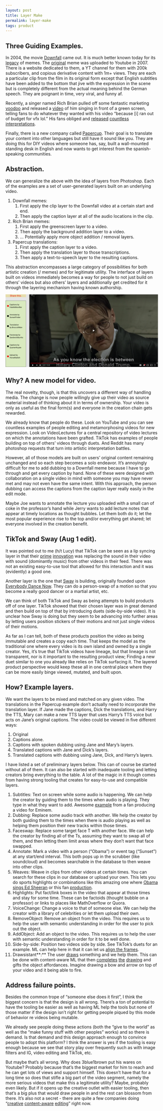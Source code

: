 ```yaml
---
layout: post
title: Layer Make
permalink: layer-make
tags: product
---
```


## Three Guiding Examples.

In 2004, the movie [Downfall](https://en.wikipedia.org/wiki/Downfall_(2004_film)) came out. It is much better known today for its [legacy](https://en.wikipedia.org/wiki/Downfall_(2004_film)#Legacy) of memes. The [original](https://www.youtube.com/watch?v=lreKS6DGBMM) meme was uploaded to Youtube in 2007. There is a website dedicated to them, a YT channel for them with 200k subscribers, and copious derivative content with 1m+ views. They are each a particular clip from the film in its original form except that English subtitles have been added to the bottom that jive with the expression in the scene but is completely different from the actual meaning behind the German speech. They are poignant in time, very viral, and funny af.

Recently, a singer named Rich Brian pulled off some fantastic marketing [voodoo](https://myx.abs-cbn.com/features/25148/rich-brian-love-in-my-pocket-greenscreen-video) and released a [video](https://youtu.be/qBG-tyMWNeo) of him singing in front of a green screen, telling fans to do whatever they wanted with his video “because [i] ran out of budget for vfx lol.” His fans obliged and [released](https://twitter.com/jojischeerios/status/1282286631404199937) [countless](https://twitter.com/richbrian/status/1282178897434406913) [interpretations](https://twitter.com/ryluhee/status/1281654441435779073).

Finally, there is a new company called [Papercup](http://papercup.ai/). Their goal is to translate your content into other languages but still have it sound like you. They are doing this for DIY videos where someone has, say, built a wall-mounted standing desk in English and now wants to get interest from the spanish-speaking communities.

## Abstraction.

We can generalize the above with the idea of layers from Photoshop. Each of the examples are a set of user-generated layers built on an underlying video.

1. Downfall memes:
    1. First apply the clip layer to the Downfall video at a certain start and end.
    2. Then apply the caption layer at all of the audio locations in the clip.
2. Rich Brian memes:
    1. First apply the greenscreen layer to a video.
    2. Then apply the background addition layer to a video.
    3. … Potentially apply more object addition / removal layers.
3. Papercup translations:
    1. First apply the caption layer to a video.
    2. Then apply the translation layer to those transcriptions.
    3. Then apply a text-to-speech layer to the resulting captions.

This abstraction encompasses a large category of possibilities for both artistic creation (/ memes) and for legitimate utility. The interface of layers built on videos immediately becomes a way for people to not just build on others’ videos but also others’ layers and additionally get credited for it through the layering mechanism having known authorship.

<img src="/assets/layermake-1.png">

## Why? A new model for video.

The real novelty, though, is that this uncovers a different way of handling media. The change is now people willingly give up their video as source material instead of thinking about it in terms of ownership. Your video is only as useful as the final form(s) and everyone in the creation chain gets rewarded.

We already know that people do these. Look on YouTube and you can see countless examples of people editing and metamorphosing videos for new expression. Look on VideoLectures for a central repository of video lectures on which the annotations have been grafted. TikTok has examples of people building on top of others’ videos through duets. And Reddit has many photoshop requests that turn into artistic interpretation battles.

However, all of those models are built on users’ original content remaining unchanged and so each step becomes a solo endeavor. It’s annoyingly difficult for me to add dubbing to a Downfall meme because I have to go through and get every caption by hand. None of these were designed with collaboration on a single video in mind with someone you may have never met and may not even have the same intent. With this approach, the person dubbing can access the captions from the caption layer really easily in the edit mode.

Maybe Joe wants to annotate the lecture you uploaded with a small can of coke in the professor’s hand while Jerry wants to add lecture notes that appear at timely locations as thought bubbles. Let them both do it; let the most popular experience rise to the top and/or everything get shared; let everyone involved in the creation benefit.

## TikTok and Sway (Aug 1 edit).

It was pointed out to me (h/t Lucy) that TikTok can be seen as a lip syncing layer in that their [prime](https://www.techbuzzchina.com/bytedance/kelly-nan-zhang-bytedance-china-ceo-and-creator-of-douyin-tiktok-how-we-created-a-product-with-a-billion-views-a-day-in-18-months-part-1) [innovation](https://www.techbuzzchina.com/bytedance/kelly-nan-zhang-bytedance-china-ceo-and-creator-of-douyin-tiktok-how-we-created-a-product-with-a-billion-views-a-day-in-18-months-part-2) was replacing the sound in their video with sound (dominantly music) from other videos in their feed. There was not an existing easy-to-use tool that allowed for this interaction and it was (evidently) a good one.

Another layer is the one that [Sway](https://getsway.app/) is building, originally founded upon [Everybody Dance Now](https://arxiv.org/pdf/1808.07371.pdf). They can do a person-swap of a motion so that you become a really good dancer or a martial artist, etc.

We can think of both TikTok and Sway as being attempts to build products off of one layer. TikTok showed that their chosen layer was in great demand and then build on top of that by introducing duets (side-by-side video). It is unclear how Sway is doing but they seem to be advancing into further areas by letting users position stickers of their motions and not just single videos of their motions.

As far as I can tell, both of these products position the video as being immutable and creates a copy each time. That keeps the model as the traditional one where every video is its own island and owned by a single creator. Yes, it’s true that TikTok videos have lineage, but that lineage is not transparent, nor is it important to the resulting product view; Finding a new duet similar to one you already like relies on TikTok surfacing it. The layered product perspective would keep these all in one central place where they can be more easily binge viewed, mutated, and built upon.

## How? Example layers.

We want the layers to be mixed and matched on any given video. The translations in the Papercup example don’t actually need to incorporate the translation layer. If Jane made the captions, Dick the translations, and Harry the TTS, Mary can make a new TTS layer that uses Harry’s TTS voice but acts on Jane’s original captions. The video could be viewed in five different ways:

1. Original
2. Captions alone.
3. Captions with spoken dubbing using Jane and Mary’s layers.
4. Translated captions with Jane and Dick’s layers.
5. Translated captions with dubbing using Jane, Dick, and Harry’s layers.

I have listed a set of preliminary layers below. This can of course be started without all of them. It can also be started with inadequate tooling and letting creators bring everything to the table. A lot of the magic in it though comes from having strong tooling that creates for easy-to-use and compatible layers.

1. Subtitles: Text on screen while some audio is happening. We can help the creator by guiding them to the times when audio is playing. They type in what they want to add. Awesome [example](https://www.youtube.com/watch?v=49OY0kV0n_M) from a fan producing a video for Eminem.
2. Dubbing: Replace some audio track with another. We help the creator by both guiding them to the times when there is audio playing as well as helping them position their new tracks within those times.
3. Faceswap: Replace some target face T with another face. We can help the creator by finding all of the Ts, assuming they want to swap all of them, and then letting them limit areas where they don’t want that face swapped.
4. Annotate: Mark a video with a person (“Obama”) or event tag (“Sunset”) at any start/end interval. This both pops up in the scrubber (like soundcloud) and becomes searchable in the database to then weave into other clips.
5. Weaves: Weave in clips from other videos at certain times. You can search for these clips in our database or upload your own. This lets you do sports highlights or combinations like this amazing one where [Obama sings Ed Sheeran](https://www.youtube.com/watch?v=UhVk7D659pM) or this fan [production](https://www.youtube.com/watch?v=EZIUx_sTrYM).
6. Highlights: Put fact/link boxes in the video that appear at those times and stay for some time. These can be factoids (thought bubble on a professor) or links to places like MathOverflow or Quora.
7. VoiceChange: Change a voice to that of someone else. We can help the creator with a library of celebrities or let them upload their own.
8. RemoveObject: Remove an object from the video. This requires us to help the user with semantic understanding in order for the user to pick out the object.
9. AddObject: Add an object to the video. This requires us to help the user with semantic understanding in order for it to be well done.
10. Side-by-side: Position two videos side by side. See TikTok’s duets for an example. ML can help here in that it can let us [align the frames](https://arxiv.org/abs/1904.07846).
11. Drawsistant**:** The user [draws](https://vm.tiktok.com/JjJ8Und/) something and we help them. This can be done with content-aware ML that then [completes](https://twitter.com/yaroslav_ganin/status/1180120687131926528?lang=en) [the](https://experiments.withgoogle.com/sketch-rnn-demo) [drawing](https://twitter.com/oriolvinyalsml/status/1162693942607077378?lang=en) and gifts the object affordances. Imagine drawing a bow and arrow on top of your video and it being able to fire.

## Address failure points.

Besides the common trope of “someone else does it first”, I think the biggest concern is that the design is all wrong. There’s a ton of potential to have the tooling be easier as well as having ML help the tools but none of those matter if the design isn’t right for getting people piqued by this mode of behavior re videos being mutable.

We already see people doing these actions (both the “give to the world” as well as the “make funny stuff with other peoples” works) and so there is demand. Is that demand and this design approach enough to convince people to adopt this platform? I think the answer is yes if the tooling is easy enough because we see that story play over frequently such as with image filters and IG, video editing and TikTok, etc.

But maybe that’s all wrong. Why does 3blue1brown put his wares on Youtube? Probably because that’s the biggest market for him to reach and he can get lots of views and support himself. This doesn’t have that for a long time so does that stifle a big part of the video segment, namely the more serious videos that make this a legitimate utility? Maybe, probably even likely. But if it opens up the creative outlet with easier tooling, then that’s a big plus that would draw people in and the rest can blossom from there. It’s also not a secret - there are quite a few companies doing “[creative](http://facet.ai/) [content-aware](http://runway.ml/) [editing](http://rosebud.ai/)” right now.
